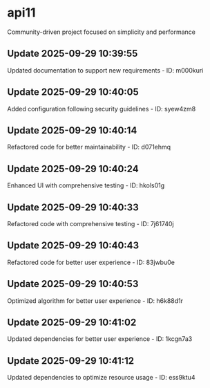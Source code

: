 # api11
Community-driven project focused on simplicity and performance

## Update 2025-09-29 10:39:55
Updated documentation to support new requirements - ID: m000kuri


## Update 2025-09-29 10:40:05
Added configuration following security guidelines - ID: syew4zm8


## Update 2025-09-29 10:40:14
Refactored code for better maintainability - ID: d071ehmq


## Update 2025-09-29 10:40:24
Enhanced UI with comprehensive testing - ID: hkols01g


## Update 2025-09-29 10:40:33
Refactored code with comprehensive testing - ID: 7j61740j


## Update 2025-09-29 10:40:43
Refactored code for better user experience - ID: 83jwbu0e


## Update 2025-09-29 10:40:53
Optimized algorithm for better user experience - ID: h6k88d1r


## Update 2025-09-29 10:41:02
Updated dependencies for better user experience - ID: 1kcgn7a3


## Update 2025-09-29 10:41:12
Updated dependencies to optimize resource usage - ID: ess9ktu4

